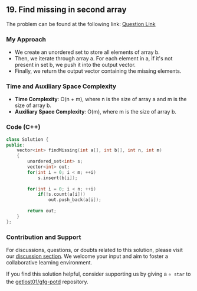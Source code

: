 ## 19. Find missing in second array
The problem can be found at the following link: [Question Link](https://www.geeksforgeeks.org/problems/in-first-but-second5423/1)

### My Approach
- We create an unordered set to store all elements of array b.
- Then, we iterate through array a. For each element in a, if it's not present in set b, we push it into the output vector.
- Finally, we return the output vector containing the missing elements.

### Time and Auxiliary Space Complexity

- **Time Complexity**: O(n + m), where n is the size of array a and m is the size of array b.
- **Auxiliary Space Complexity**: O(m), where m is the size of array b.

### Code (C++)
```cpp
class Solution {
public:
    vector<int> findMissing(int a[], int b[], int n, int m) 
    { 
        unordered_set<int> s;
        vector<int> out;
        for(int i = 0; i < m; ++i) 
            s.insert(b[i]); 
            
        for(int i = 0; i < n; ++i) 
            if(!s.count(a[i])) 
                out.push_back(a[i]);
                
        return out;
    } 
};
```

### Contribution and Support

For discussions, questions, or doubts related to this solution, please visit our [discussion section](https://github.com/getlost01/gfg-potd/discussions). We welcome your input and aim to foster a collaborative learning environment.

If you find this solution helpful, consider supporting us by giving a `⭐ star` to the [getlost01/gfg-potd](https://github.com/getlost01/gfg-potd) repository.